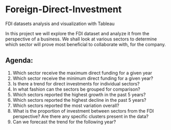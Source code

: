 # Foreign-Direct-Investment
FDI datasets analysis and visualization with Tableau


In this project we will explore the FDI dataset and analyze it from the perspective of a business. We shall look at various sectors to determine which sector will prove most beneficial to collaborate with, for the company.

## Agenda:

1. Which sector receive the maximum direct funding for a given year
2. Which sector receive the minimum direct funding for a given year? 
3. Is there a trend for direct investments for individual sectors? 
4. In what fashion can the sectors be grouped for comparison? 
5. Which sectors reported the highest growth in the past 5 years? 
6. Which sectors reported the highest decline in the past 5 years? 
7. Which sectors reported the most variation overall? 
8. What is the proportion of investment between sectors from the FDI perspective? Are there any specific clusters present in the data? 
9. Can we forecast the trend for the following year?
